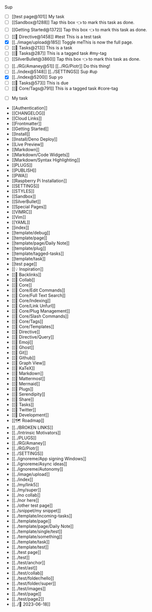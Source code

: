 Sup


<!-- #query task render [[template/task]] -->
* [ ] [[test page@101]] My task
* [ ] [[Sandbox@1288]] Tap this box 👈 to mark this task as done.
* [ ] [[Getting Started@1372]] Tap this box 👈 to mark this task as done.
* [ ] [[🔌 Directive@1458]] #test This is a test task
* [x] [[../image/upload@185]] Toggle meThis is now the full page.
* [ ] [[🔌 Tasks@213]] This is a task
* [ ] [[🔌 Tasks@287]] This is a tagged task #my-tag
* [ ] [[SilverBullet@3860]] Tap this box 👈 to mark this task as done.
* [ ] [[../RG/Amaney@51]] [[../RG/Piotr]] Do this thing!
* [ ] [[../index@5148]] [[../SETTINGS]] Sup #up
* [x] [[../index@5200]] Sup yo
* [ ] [[🔌 Tasks@573]] This is due
* [ ] [[🔌 Core/Tags@791]] This is a tagged task #core-tag
<!-- /query -->

* [ ] My task
<!-- #query page  render [[template/page]] -->
* [[Authentication]]
* [[CHANGELOG]]
* [[Cloud Links]]
* [[Frontmatter]]
* [[Getting Started]]
* [[Install]]
* [[Install/Deno Deploy]]
* [[Live Preview]]
* [[Markdown]]
* [[Markdown/Code Widgets]]
* [[Markdown/Syntax Highlighting]]
* [[PLUGS]]
* [[PUBLISH]]
* [[PWA]]
* [[Raspberry Pi Installation]]
* [[SETTINGS]]
* [[STYLES]]
* [[Sandbox]]
* [[SilverBullet]]
* [[Special Pages]]
* [[VIMRC]]
* [[Vim]]
* [[YAML]]
* [[index]]
* [[template/debug]]
* [[template/page]]
* [[template/page/Daily Note]]
* [[template/plug]]
* [[template/tagged-tasks]]
* [[template/task]]
* [[test page]]
* [[💡 Inspiration]]
* [[🔌 Backlinks]]
* [[🔌 Collab]]
* [[🔌 Core]]
* [[🔌 Core/Edit Commands]]
* [[🔌 Core/Full Text Search]]
* [[🔌 Core/Indexing]]
* [[🔌 Core/Link Unfurl]]
* [[🔌 Core/Plug Management]]
* [[🔌 Core/Slash Commands]]
* [[🔌 Core/Tags]]
* [[🔌 Core/Templates]]
* [[🔌 Directive]]
* [[🔌 Directive/Query]]
* [[🔌 Emoji]]
* [[🔌 Ghost]]
* [[🔌 Git]]
* [[🔌 Github]]
* [[🔌 Graph View]]
* [[🔌 KaTeX]]
* [[🔌 Markdown]]
* [[🔌 Mattermost]]
* [[🔌 Mermaid]]
* [[🔌 Plugs]]
* [[🔌 Serendipity]]
* [[🔌 Share]]
* [[🔌 Tasks]]
* [[🔌 Twitter]]
* [[🔨 Development]]
* [[🗺 Roadmap]]
* [[../BROKEN LINKS]]
* [[../Intrinsic Motivators]]
* [[../PLUGS]]
* [[../RG/Amaney]]
* [[../RG/Piotr]]
* [[../SETTINGS]]
* [[../ignoreme/App signing Windows]]
* [[../ignoreme/Async ideas]]
* [[../ignoreme/Autonomy]]
* [[../image/upload]]
* [[../index]]
* [[../my/link5]]
* [[../my/super]]
* [[../no collab]]
* [[../nor here]]
* [[../other test page]]
* [[../snippet/my snippet]]
* [[../template/incoming-tasks]]
* [[../template/page]]
* [[../template/page/Daily Note]]
* [[../template/single/test]]
* [[../template/something]]
* [[../template/task]]
* [[../template/test]]
* [[../test page]]
* [[../test]]
* [[../test/anchor]]
* [[../test/ast]]
* [[../test/collab]]
* [[../test/folder/hello]]
* [[../test/folder/super]]
* [[../test/images]]
* [[../test/page]]
* [[../test/page2]]
* [[../📅 2023-06-18]]
<!-- /query -->
